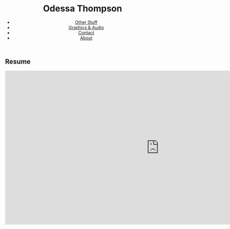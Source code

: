 	
<head>
	<title> Odessa Emmanuelle Thompson </title>
	<link rel="stylesheet" type="text/css" href="main.css">
<head>
	
<header>
	<h1>Odessa Thompson</h1>
	<div class="navigation">	
		<nav>
			<ul>
				<li><a style="" href="news.asp"> Other Stuff </a></li>
  				<li><a href="news.asp">Graphics & Audio</a></li>
  				<li><a href="contact.asp">Contact</a></li>
  				<li><a href="about.asp">About</a></li>
			</ul>
		</nav>
	</div>

</header>

<body>
	<h2 class="textmain">Resume</h2>
	<iframe src="https://docs.google.com/document/d/1TzAaMBRqJgXjeM7PX0FmfZh1uKlzwnDknbMPrYt4--A/edit?usp=sharing" style="width:1000px; height:500px;" frameborder="0"></iframe>

</body>



